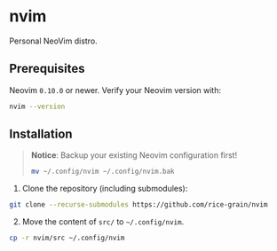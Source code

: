 # nvim
Personal NeoVim distro.

## Prerequisites
Neovim `0.10.0` or newer. Verify your Neovim version with:
```sh
nvim --version
```

## Installation

> **Notice**: Backup your existing Neovim configuration first!
> ```sh
> mv ~/.config/nvim ~/.config/nvim.bak
> ```

1. Clone the repository (including submodules):

```sh
git clone --recurse-submodules https://github.com/rice-grain/nvim
```

2. Move the content of `src/` to `~/.config/nvim`.

```sh
cp -r nvim/src ~/.config/nvim
```
